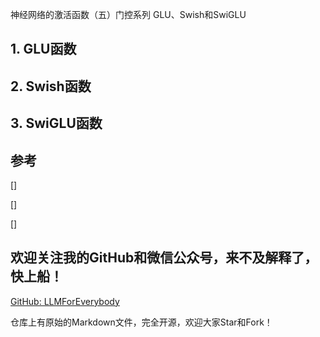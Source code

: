 神经网络的激活函数（五）门控系列 GLU、Swish和SwiGLU

## 1. GLU函数





## 2. Swish函数

## 3. SwiGLU函数

## 参考

[] []()

[] []()

[] []()

## 欢迎关注我的GitHub和微信公众号，来不及解释了，快上船！

[GitHub: LLMForEverybody](https://github.com/luhengshiwo/LLMForEverybody)

仓库上有原始的Markdown文件，完全开源，欢迎大家Star和Fork！